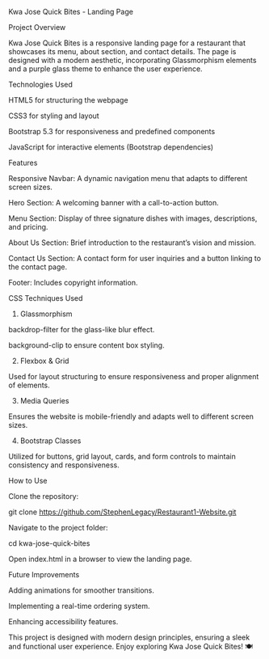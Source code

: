 Kwa Jose Quick Bites -  Landing Page

Project Overview

Kwa Jose Quick Bites is a responsive landing page for a restaurant that showcases its menu, about section, and contact details. The page is designed with a modern aesthetic, incorporating Glassmorphism elements and a purple glass theme to enhance the user experience.

Technologies Used

HTML5 for structuring the webpage

CSS3 for styling and layout

Bootstrap 5.3 for responsiveness and predefined components

JavaScript for interactive elements (Bootstrap dependencies)

Features

Responsive Navbar: A dynamic navigation menu that adapts to different screen sizes.

Hero Section: A welcoming banner with a call-to-action button.

Menu Section: Display of three signature dishes with images, descriptions, and pricing.

About Us Section: Brief introduction to the restaurant’s vision and mission.

Contact Us Section: A contact form for user inquiries and a button linking to the contact page.

Footer: Includes copyright information.

CSS Techniques Used

1. Glassmorphism

backdrop-filter for the glass-like blur effect.

background-clip to ensure content box styling.

2. Flexbox & Grid

Used for layout structuring to ensure responsiveness and proper alignment of elements.

3. Media Queries

Ensures the website is mobile-friendly and adapts well to different screen sizes.

4. Bootstrap Classes

Utilized for buttons, grid layout, cards, and form controls to maintain consistency and responsiveness.

How to Use

Clone the repository:

git clone https://github.com/StephenLegacy/Restaurant1-Website.git

Navigate to the project folder:

cd kwa-jose-quick-bites

Open index.html in a browser to view the landing page.

Future Improvements

Adding animations for smoother transitions.

Implementing a real-time ordering system.

Enhancing accessibility features.

This project is designed with modern design principles, ensuring a sleek and functional user experience. Enjoy exploring Kwa Jose Quick Bites! 🍽️

